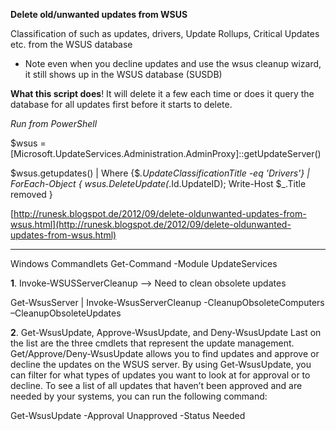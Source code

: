 **Delete old/unwanted updates from WSUS**

Classification of such as updates, drivers, Update Rollups, Critical Updates etc. from the WSUS database
- Note even when you decline updates and use the wsus cleanup wizard, it still shows up in the WSUS database (SUSDB)


**What this script does**! 
It will delete it a few each time or does it query the database for all updates first before it starts to delete.


*Run from PowerShell*

$wsus = [Microsoft.UpdateServices.Administration.AdminProxy]::getUpdateServer() 


$wsus.getupdates() | Where {$_.UpdateClassificationTitle -eq 'Drivers'} | ForEach-Object { $wsus.DeleteUpdate($_.Id.UpdateID); Write-Host $_.Title removed }


[http://runesk.blogspot.de/2012/09/delete-oldunwanted-updates-from-wsus.html](http://runesk.blogspot.de/2012/09/delete-oldunwanted-updates-from-wsus.html)


------------------------------------------------

Windows Commandlets
‌‌Get-Command -Module UpdateServices

**1**. Invoke-WSUSServerCleanup
--> Need to clean obsolete updates

Get-WsusServer | Invoke-WsusServerCleanup -CleanupObsoleteComputers –CleanupObsoleteUpdates


**2**. Get-WsusUpdate, Approve-WsusUpdate, and Deny-WsusUpdate
Last on the list are the three cmdlets that represent the update management. Get/Approve/Deny-WsusUpdate allows you to find updates and approve or decline the updates on the WSUS server. By using Get-WsusUpdate, you can filter for what types of updates you want to look at for approval or to decline. To see a list of all updates that haven’t been approved and are needed by your systems, you can run the following command:

Get-WsusUpdate -Approval Unapproved -Status Needed
